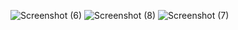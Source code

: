 
![Screenshot (6)](https://github.com/user-attachments/assets/01bd7bcf-cf1f-4a77-83cc-06add4d0e466)
![Screenshot (8)](https://github.com/user-attachments/assets/2f563844-2804-4592-959f-b4adab4e32d8)
![Screenshot (7)](https://github.com/user-attachments/assets/5e3fe17f-f8db-41ac-9adf-f5b9e048e9ec)
